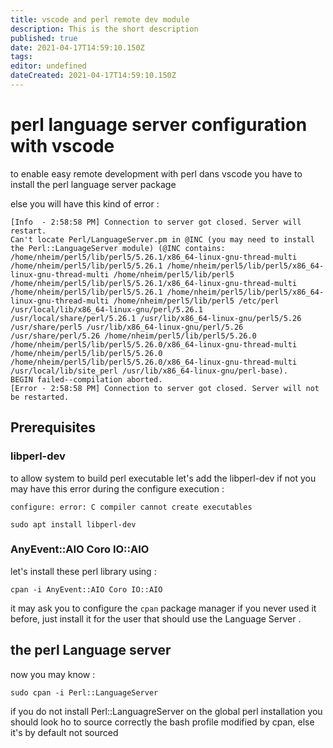 ```yaml
---
title: vscode and perl remote dev module
description: This is the short description
published: true
date: 2021-04-17T14:59:10.150Z
tags: 
editor: undefined
dateCreated: 2021-04-17T14:59:10.150Z
---
```


# perl language server configuration with vscode

to enable easy remote development with perl dans vscode you have to install the perl language server package

else you will have this kind of error :

````
[Info  - 2:58:58 PM] Connection to server got closed. Server will restart.
Can't locate Perl/LanguageServer.pm in @INC (you may need to install the Perl::LanguageServer module) (@INC contains: /home/nheim/perl5/lib/perl5/5.26.1/x86_64-linux-gnu-thread-multi /home/nheim/perl5/lib/perl5/5.26.1 /home/nheim/perl5/lib/perl5/x86_64-linux-gnu-thread-multi /home/nheim/perl5/lib/perl5 /home/nheim/perl5/lib/perl5/5.26.1/x86_64-linux-gnu-thread-multi /home/nheim/perl5/lib/perl5/5.26.1 /home/nheim/perl5/lib/perl5/x86_64-linux-gnu-thread-multi /home/nheim/perl5/lib/perl5 /etc/perl /usr/local/lib/x86_64-linux-gnu/perl/5.26.1 /usr/local/share/perl/5.26.1 /usr/lib/x86_64-linux-gnu/perl5/5.26 /usr/share/perl5 /usr/lib/x86_64-linux-gnu/perl/5.26 /usr/share/perl/5.26 /home/nheim/perl5/lib/perl5/5.26.0 /home/nheim/perl5/lib/perl5/5.26.0/x86_64-linux-gnu-thread-multi /home/nheim/perl5/lib/perl5/5.26.0 /home/nheim/perl5/lib/perl5/5.26.0/x86_64-linux-gnu-thread-multi /usr/local/lib/site_perl /usr/lib/x86_64-linux-gnu/perl-base).
BEGIN failed--compilation aborted.
[Error - 2:58:58 PM] Connection to server got closed. Server will not be restarted.
````

## Prerequisites

### libperl-dev

to allow system to build perl executable let's add the libperl-dev if not you may have this error during the configure execution :
````
configure: error: C compiler cannot create executables
````

````shell
sudo apt install libperl-dev
````

### AnyEvent::AIO Coro IO::AIO

let's install these perl library using :

````shell
cpan -i AnyEvent::AIO Coro IO::AIO
````

it may ask you to configure the ``cpan`` package manager if you never used it before, just install it for the user that should use the Language Server .

## the perl Language server

now you may know :

````shell
sudo cpan -i Perl::LanguageServer
````

if you do not install Perl::LanguagreServer on the global perl installation you should look ho to source correctly the bash profile modified by cpan, else it's by default not sourced




